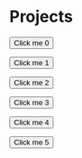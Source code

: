 # Projects

<button name="button" onclick="COVID-19/index.html">Click me 0</button>

<button name="button" onclick="COVID-19">Click me 1</button>

<button name="button" onclick="/COVID-19/index.html">Click me 2</button>

<button name="button" onclick="/COVID-19/">Click me 3</button>

<button name="button" onclick="../COVID-19/">Click me 4</button>

<button name="button" onclick="./COVID-19/">Click me 5</button>
